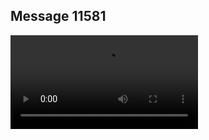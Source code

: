 ## Message 11581



![Video](https://data.iron-swords.co.il/2024/September/19/11581/11581_media.mp4)
